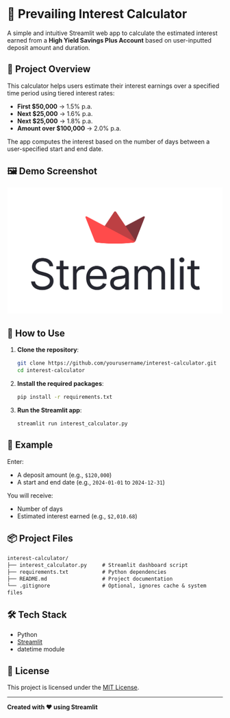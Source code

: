 # 🧮 Prevailing Interest Calculator

A simple and intuitive Streamlit web app to calculate the estimated interest earned from a **High Yield Savings Plus Account** based on user-inputted deposit amount and duration.

## 📌 Project Overview

This calculator helps users estimate their interest earnings over a specified time period using tiered interest rates:

- **First $50,000** → 1.5% p.a.
- **Next $25,000** → 1.6% p.a.
- **Next $25,000** → 1.8% p.a.
- **Amount over $100,000** → 2.0% p.a.

The app computes the interest based on the number of days between a user-specified start and end date.

## 🖼️ Demo Screenshot

![Screenshot](assets/screenshot.png) <!-- Replace with actual image path if you add one -->

## 🚀 How to Use

1. **Clone the repository**:
   ```bash
   git clone https://github.com/yourusername/interest-calculator.git
   cd interest-calculator
   ```

2. **Install the required packages**:
   ```bash
   pip install -r requirements.txt
   ```

3. **Run the Streamlit app**:
   ```bash
   streamlit run interest_calculator.py
   ```

## 🧪 Example

Enter:
- A deposit amount (e.g., `$120,000`)
- A start and end date (e.g., `2024-01-01` to `2024-12-31`)

You will receive:
- Number of days
- Estimated interest earned (e.g., `$2,010.68`)

## 📦 Project Files

```
interest-calculator/
├── interest_calculator.py     # Streamlit dashboard script
├── requirements.txt           # Python dependencies
├── README.md                  # Project documentation
└── .gitignore                 # Optional, ignores cache & system files
```

## 🛠️ Tech Stack

- Python
- [Streamlit](https://streamlit.io/)
- datetime module

## 📎 License

This project is licensed under the [MIT License](LICENSE).

---

**Created with ❤️ using Streamlit**
